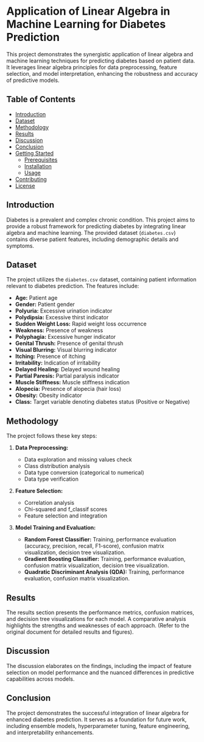 # Application of Linear Algebra in Machine Learning for Diabetes Prediction

This project demonstrates the synergistic application of linear algebra and machine learning techniques for predicting diabetes based on patient data.  It leverages linear algebra principles for data preprocessing, feature selection, and model interpretation, enhancing the robustness and accuracy of predictive models.

## Table of Contents

* [Introduction](#introduction)
* [Dataset](#dataset)
* [Methodology](#methodology)
* [Results](#results)
* [Discussion](#discussion)
* [Conclusion](#conclusion)
* [Getting Started](#getting-started)
    * [Prerequisites](#prerequisites)
    * [Installation](#installation)
    * [Usage](#usage)
* [Contributing](#contributing)
* [License](#license)


## Introduction

Diabetes is a prevalent and complex chronic condition.  This project aims to provide a robust framework for predicting diabetes by integrating linear algebra and machine learning. The provided dataset (`diabetes.csv`) contains diverse patient features, including demographic details and symptoms.

## Dataset

The project utilizes the `diabetes.csv` dataset, containing patient information relevant to diabetes prediction.  The features include:

* **Age:** Patient age
* **Gender:** Patient gender
* **Polyuria:** Excessive urination indicator
* **Polydipsia:** Excessive thirst indicator
* **Sudden Weight Loss:** Rapid weight loss occurrence
* **Weakness:** Presence of weakness
* **Polyphagia:** Excessive hunger indicator
* **Genital Thrush:** Presence of genital thrush
* **Visual Blurring:** Visual blurring indicator
* **Itching:** Presence of itching
* **Irritability:** Indication of irritability
* **Delayed Healing:** Delayed wound healing
* **Partial Paresis:** Partial paralysis indicator
* **Muscle Stiffness:** Muscle stiffness indication
* **Alopecia:** Presence of alopecia (hair loss)
* **Obesity:** Obesity indicator
* **Class:** Target variable denoting diabetes status (Positive or Negative)


## Methodology

The project follows these key steps:

1. **Data Preprocessing:**
    * Data exploration and missing values check
    * Class distribution analysis
    * Data type conversion (categorical to numerical)
    * Data type verification

2. **Feature Selection:**
    * Correlation analysis
    * Chi-squared and f_classif scores
    * Feature selection and integration

3. **Model Training and Evaluation:**
    * **Random Forest Classifier:** Training, performance evaluation (accuracy, precision, recall, F1-score), confusion matrix visualization, decision tree visualization.
    * **Gradient Boosting Classifier:** Training, performance evaluation, confusion matrix visualization, decision tree visualization.
    * **Quadratic Discriminant Analysis (QDA):** Training, performance evaluation, confusion matrix visualization.

## Results

The results section presents the performance metrics, confusion matrices, and decision tree visualizations for each model. A comparative analysis highlights the strengths and weaknesses of each approach.  (Refer to the original document for detailed results and figures).

## Discussion

The discussion elaborates on the findings, including the impact of feature selection on model performance and the nuanced differences in predictive capabilities across models.

## Conclusion

The project demonstrates the successful integration of linear algebra for enhanced diabetes prediction.  It serves as a foundation for future work, including ensemble models, hyperparameter tuning, feature engineering, and interpretability enhancements.

